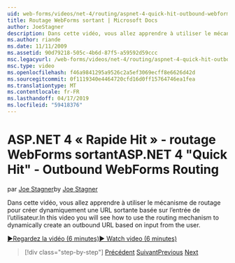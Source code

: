```yaml
---
uid: web-forms/videos/net-4/routing/aspnet-4-quick-hit-outbound-webforms-routing
title: Routage WebForms sortant | Microsoft Docs
author: JoeStagner
description: Dans cette vidéo, vous allez apprendre à utiliser le mécanisme de routage pour créer dynamiquement une URL sortante basée sur l’entrée de l’utilisateur.
ms.author: riande
ms.date: 11/11/2009
ms.assetid: 90d79218-505c-4b6d-87f5-a59592d59ccc
msc.legacyurl: /web-forms/videos/net-4/routing/aspnet-4-quick-hit-outbound-webforms-routing
msc.type: video
ms.openlocfilehash: f46a9841295a9526c2a5ef3069ecff8e6626d42d
ms.sourcegitcommit: 0f1119340e4464720cfd16d0ff15764746ea1fea
ms.translationtype: MT
ms.contentlocale: fr-FR
ms.lasthandoff: 04/17/2019
ms.locfileid: "59418376"
---
```

# <a name="aspnet-4-quick-hit---outbound-webforms-routing"></a><span data-ttu-id="b2e94-103">ASP.NET 4 « Rapide Hit » - routage WebForms sortant</span><span class="sxs-lookup"><span data-stu-id="b2e94-103">ASP.NET 4 "Quick Hit" - Outbound WebForms Routing</span></span>

<span data-ttu-id="b2e94-104">par [Joe Stagner](https://github.com/JoeStagner)</span><span class="sxs-lookup"><span data-stu-id="b2e94-104">by [Joe Stagner](https://github.com/JoeStagner)</span></span>

<span data-ttu-id="b2e94-105">Dans cette vidéo, vous allez apprendre à utiliser le mécanisme de routage pour créer dynamiquement une URL sortante basée sur l’entrée de l’utilisateur.</span><span class="sxs-lookup"><span data-stu-id="b2e94-105">In this video you will see how to use the routing mechanism to dynamically create an outbound URL based on input from the user.</span></span> 

[<span data-ttu-id="b2e94-106">&#9654;Regardez la vidéo (6 minutes)</span><span class="sxs-lookup"><span data-stu-id="b2e94-106">&#9654; Watch video (6 minutes)</span></span>](https://channel9.msdn.com/Blogs/ASP-NET-Site-Videos/aspnet-4-quick-hit-outbound-webforms-routing)

> [!div class="step-by-step"]
> <span data-ttu-id="b2e94-107">[Précédent](aspnet-4-quick-hit-declarative-webforms-routing.md)
> [Suivant](how-do-i-use-routing-with-aspnet-web-forms.md)</span><span class="sxs-lookup"><span data-stu-id="b2e94-107">[Previous](aspnet-4-quick-hit-declarative-webforms-routing.md)
[Next](how-do-i-use-routing-with-aspnet-web-forms.md)</span></span>
